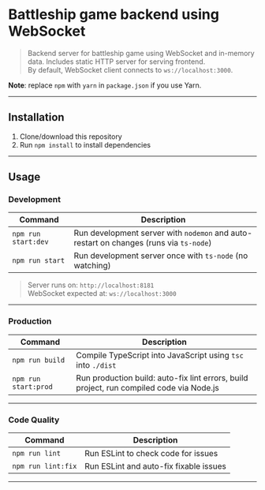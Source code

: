 # Battleship game backend using WebSocket

> Backend server for battleship game using WebSocket and in-memory data.
> Includes static HTTP server for serving frontend.  
> By default, WebSocket client connects to `ws://localhost:3000`.

**Note**: replace `npm` with `yarn` in `package.json` if you use Yarn.

---

## Installation

1. Clone/download this repository
2. Run `npm install` to install dependencies

---

## Usage

### Development

| Command | Description |
|--------|-------------|
| `npm run start:dev` | Run development server with `nodemon` and auto-restart on changes (runs via `ts-node`) |
| `npm run start`     | Run development server once with `ts-node` (no watching) |

> Server runs on: `http://localhost:8181`  
> WebSocket expected at: `ws://localhost:3000`

---

### Production

| Command | Description |
|--------|-------------|
| `npm run build`      | Compile TypeScript into JavaScript using `tsc` into `./dist` |
| `npm run start:prod` | Run production build: auto-fix lint errors, build project, run compiled code via Node.js |

---

### Code Quality

| Command | Description |
|--------|-------------|
| `npm run lint`      | Run ESLint to check code for issues |
| `npm run lint:fix`  | Run ESLint and auto-fix fixable issues |

---